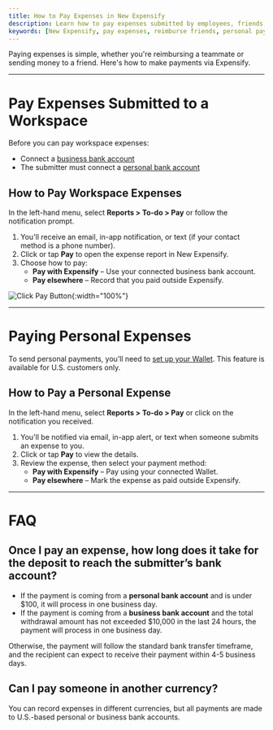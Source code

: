 ```yaml
---
title: How to Pay Expenses in New Expensify
description: Learn how to pay expenses submitted by employees, friends, or family using New Expensify.
keywords: [New Expensify, pay expenses, reimburse friends, personal payments, pay with Expensify, expense approval]
---
```

<div id="new-expensify" markdown="1">

Paying expenses is simple, whether you're reimbursing a teammate or sending money to a friend. Here's how to make payments via Expensify.

---

# Pay Expenses Submitted to a Workspace

Before you can pay workspace expenses:
- Connect a [business bank account](https://help.expensify.com/articles/new-expensify/expenses-and-payments/Connect-a-Business-Bank-Account)
- The submitter must connect a [personal bank account](https://help.expensify.com/articles/new-expensify/expenses-and-payments/Connect-a-Personal-Bank-Account)

## How to Pay Workspace Expenses

In the left-hand menu, select **Reports > To-do > Pay** or follow the notification prompt.

1. You'll receive an email, in-app notification, or text (if your contact method is a phone number).
2. Click or tap **Pay** to open the expense report in New Expensify.
3. Choose how to pay:
   - **Pay with Expensify** – Use your connected business bank account.
   - **Pay elsewhere** – Record that you paid outside Expensify.

![Click Pay Button]({{site.url}}/assets/images/Reports_PayExpense_02.png){:width="100%"}

---

# Paying Personal Expenses

To send personal payments, you’ll need to [set up your Wallet](https://help.expensify.com/articles/new-expensify/expenses-and-payments/Set-up-your-wallet). This feature is available for U.S. customers only.

## How to Pay a Personal Expense

In the left-hand menu, select **Reports > To-do > Pay** or click on the notification you received.

1. You'll be notified via email, in-app alert, or text when someone submits an expense to you.
2. Click or tap **Pay** to view the details.
3. Review the expense, then select your payment method:
   - **Pay with Expensify** – Pay using your connected Wallet.
   - **Pay elsewhere** – Mark the expense as paid outside Expensify.

---

# FAQ

## Once I pay an expense, how long does it take for the deposit to reach the submitter’s bank account?

- If the payment is coming from a **personal bank account** and is under $100, it will process in one business day. 
- If the payment is coming from a **business bank account** and the total withdrawal amount has not exceeded $10,000 in the last 24 hours, the payment will process in one business day. 

Otherwise, the payment will follow the standard bank transfer timeframe, and the recipient can expect to receive their payment within 4-5 business days. 

## Can I pay someone in another currency?

You can record expenses in different currencies, but all payments are made to U.S.-based personal or business bank accounts.

</div>
